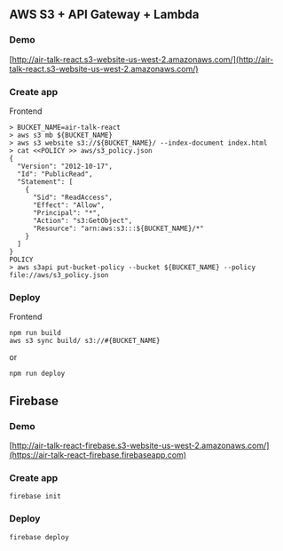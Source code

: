 ## AWS S3 + API Gateway + Lambda
### Demo
[http://air-talk-react.s3-website-us-west-2.amazonaws.com/](http://air-talk-react.s3-website-us-west-2.amazonaws.com/)

### Create app
Frontend

```
> BUCKET_NAME=air-talk-react
> aws s3 mb ${BUCKET_NAME}
> aws s3 website s3://${BUCKET_NAME}/ --index-document index.html
> cat <<POLICY >> aws/s3_policy.json
{
  "Version": "2012-10-17",
  "Id": "PublicRead",
  "Statement": [
    {
      "Sid": "ReadAccess",
      "Effect": "Allow",
      "Principal": "*",
      "Action": "s3:GetObject",
      "Resource": "arn:aws:s3:::${BUCKET_NAME}/*"
    }
  ]
}
POLICY
> aws s3api put-bucket-policy --bucket ${BUCKET_NAME} --policy file://aws/s3_policy.json
```

### Deploy
Frontend

```
npm run build
aws s3 sync build/ s3://#{BUCKET_NAME}
```

or

```
npm run deploy
```

## Firebase
### Demo
[http://air-talk-react-firebase.s3-website-us-west-2.amazonaws.com/](https://air-talk-react-firebase.firebaseapp.com)

### Create app

```
firebase init
```

### Deploy

```
firebase deploy
```
